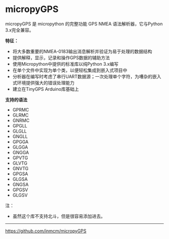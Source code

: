 # micropyGPS

micropyGPS 是 micropython 的完整功能 GPS NMEA 语法解析器，它与Python 3.x完全兼容。

**特征：**

- 将大多数重要的NMEA-0183输出消息解析并验证为易于处理的数据结构
- 提供解释，显示，记录和操作GPS数据的辅助方法
- 使用Micropython中提供的标准库以纯Python 3.x编写
- 在单个文件中实现为单个类，以便轻松集成到嵌入式项目中
- 分析器在编写时考虑了串行UART数据源；一次处理单个字符，为嘈杂的嵌入式环境提供强大的错误处理能力
- 建立在TinyGPS Arduino库基础上

**支持的语法**

- GPRMC
- GLRMC
- GNRMC
- GPGLL
- GLGLL
- GNGLL
- GPGGA
- GLGGA
- GNGGA
- GPVTG
- GLVTG
- GNVTG
- GPGSA
- GLGSA
- GNGSA
- GPGSV
- GLGSV

注：
- 虽然这个库不支持北斗，但是很容易添加进去。
 
* * *
https://github.com/inmcm/micropyGPS
